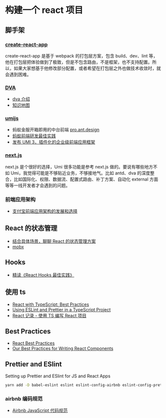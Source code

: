 # 构建一个 react 项目

## 脚手架

### [create-react-app](https://www.html.cn/create-react-app/docs/getting-started/)

create-react-app 是基于 webpack 的打包层方案，包含 build、dev、lint 等，他在打包层把体验做到了极致，但是不包含路由，不是框架，也不支持配置。所以，如果大家想基于他修改部分配置，或者希望在打包层之外也做技术收敛时，就会遇到困难。

### [DVA](https://dvajs.com/)

- [dva 介绍](https://github.com/dvajs/dva/issues/1)
- [知识地图](https://dvajs.com/knowledgemap/)

### [umijs](https://umijs.org/zh-CN)

- 蚂蚁金服开箱即用的中台前端 [pro.ant.design](https://pro.ant.design/)
- [蚂蚁前端研发最佳实践](https://github.com/sorrycc/blog/issues/90)
- [发布 UMI 3，插件化的企业级前端应用框架](https://zhuanlan.zhihu.com/p/110290443)

### [next.js](https://github.com/zeit/next.js)

next.js 是个很好的选择，Umi 很多功能是参考 next.js 做的。要说有哪些地方不如 Umi，我觉得可能是不够贴近业务，不够接地气。比如 antd、dva 的深度整合，比如国际化、权限、数据流、配置式路由、补丁方案、自动化 external 方面等等一线开发者才会遇到的问题。

### 前端应用架构

- [支付宝前端应用架构的发展和选择](https://github.com/sorrycc/blog/issues/6)

## React 的状态管理

- [结合具体场景，聊聊 React 的状态管理方案](https://juejin.im/post/5c47e3246fb9a049ad776355)
- [mobx](https://cn.mobx.js.org/)

## Hooks

- [精读《React Hooks 最佳实践》](https://juejin.im/post/5d75ae7a6fb9a06b0f2407e8)

## 使用 ts

- [React with TypeScript: Best Practices](https://www.sitepoint.com/react-with-typescript-best-practices/)
- [Using ESLint and Prettier in a TypeScript Project](https://dev.to/robertcoopercode/using-eslint-and-prettier-in-a-typescript-project-53jb)
- [React 记录 - 使用 TS 编写 React 项目](https://juejin.im/post/5dcea2bb6fb9a020340e8f09)

## Best Practices

- [React Best Practices](https://towardsdatascience.com/react-best-practices-804def6d5215)
- [Our Best Practices for Writing React Components](https://engineering.musefind.com/our-best-practices-for-writing-react-components-dec3eb5c3fc8)

## Prettier and ESlint

Setting up Prettier and ESlint for JS and React Apps

```sh
yarn add -D babel-eslint eslint eslint-config-airbnb eslint-config-prettier eslint-plugin-react eslint-plugin-import eslint-plugin-jsx-a11y prettier pretty-quick
```

### airbnb 编码规范

- [Airbnb JavaScript 代码规范](https://www.jianshu.com/p/527fe171e8d7)
